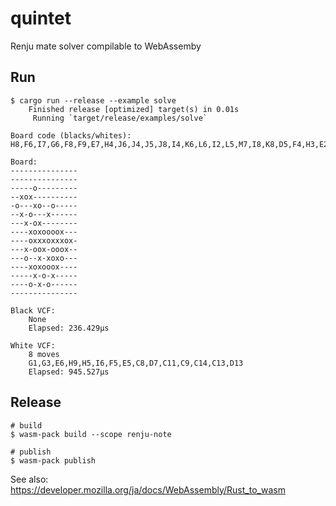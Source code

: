 # quintet

Renju mate solver compilable to WebAssemby

## Run

```
$ cargo run --release --example solve
    Finished release [optimized] target(s) in 0.01s
     Running `target/release/examples/solve`

Board code (blacks/whites):
H8,F6,I7,G6,F8,F9,E7,H4,J6,J4,J5,J8,I4,K6,L6,I2,L5,M7,I8,K8,D5,F4,H3,E2,J11,G11,E10,F13,B11,D12/H7,G7,G9,H6,E8,F7,D6,G5,I5,K5,J3,J7,K4,L7,M6,N7,K7,G4,G8,L8,E4,F3,G2,I10,F11,D9,E12,C10,C12

Board:
---------------
---------------
-----o---------
--xox----------
-o---xo--o-----
--x-o---x------
---x-ox--------
----xoxoooox---
----oxxxoxxxox-
---x-oox-ooox--
---o--x-xoxo---
----xoxooox----
-----x-o-x-----
----o-x-o------
---------------

Black VCF:
	None
	Elapsed: 236.429µs

White VCF:
	8 moves
	G1,G3,E6,H9,H5,I6,F5,E5,C8,D7,C11,C9,C14,C13,D13
	Elapsed: 945.527µs
```

## Release

```
# build
$ wasm-pack build --scope renju-note

# publish
$ wasm-pack publish
```

See also: https://developer.mozilla.org/ja/docs/WebAssembly/Rust_to_wasm
